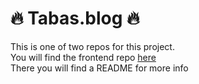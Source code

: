 # 🔥 Tabas.blog 🔥

This is one of two repos for this project.  
You will find the frontend repo [here](https://github.com/WildCodeSchool/2209-wns-rivest-groupe3-front)  
There you will find a README for more info
